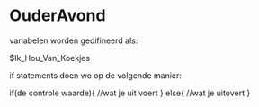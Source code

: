 # OuderAvond
variabelen worden gedifineerd als: 

$Ik_Hou_Van_Koekjes

if statements doen we op de volgende manier:

if(de controle waarde){
	//wat je uit voert
}
else{
	//wat je uitovert
}
